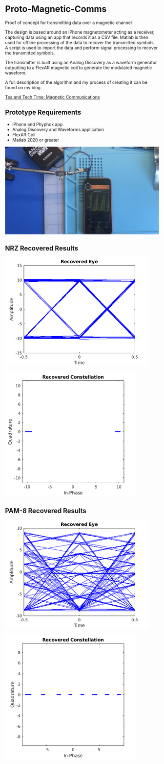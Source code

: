# Proto-Magnetic-Comms
Proof of concept for transmitting data over a magnetic channel

The design is based around an iPhone magnetometer acting as a receiver, capturing data using an app that records it as a CSV file. Matlab is then used for offline processing of the data to recover the transmitted symbols. A script is used to import the data and perform signal processing to recover the transmitted symbols.

The transmitter is built using an Analog Discovery as a waveform generator outputting to a FlexAR magnetic coil to generate the modulated magnetic waveform.

A full description of the algorithm and my process of creating it can be found on my blog.

[Tea and Tech Time: Magnetic Communications](https://teaandtechtime.com/magnetic-communications/)


## Prototype Requirements
- iPhone and Phyphox app
- Analog Discovery and Waveforms application
- FlexAR Coil
- Matlab 2020 or greater

![](images/hw_prototype.jpg)

## NRZ Recovered Results
![](plots/nrz_ps/nrz_ps_alg_eye.png)

![](plots/nrz_ps/nrz_ps_alg_const.png)

## PAM-8 Recovered Results
![](plots/pam8/pam8_alg_eye.png)

![](plots/pam8/pam8_alg_const.png)